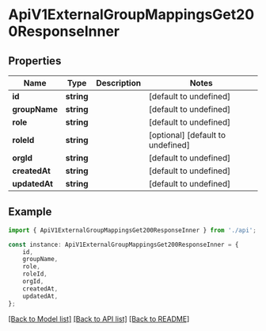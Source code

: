 # ApiV1ExternalGroupMappingsGet200ResponseInner


## Properties

Name | Type | Description | Notes
------------ | ------------- | ------------- | -------------
**id** | **string** |  | [default to undefined]
**groupName** | **string** |  | [default to undefined]
**role** | **string** |  | [default to undefined]
**roleId** | **string** |  | [optional] [default to undefined]
**orgId** | **string** |  | [default to undefined]
**createdAt** | **string** |  | [default to undefined]
**updatedAt** | **string** |  | [default to undefined]

## Example

```typescript
import { ApiV1ExternalGroupMappingsGet200ResponseInner } from './api';

const instance: ApiV1ExternalGroupMappingsGet200ResponseInner = {
    id,
    groupName,
    role,
    roleId,
    orgId,
    createdAt,
    updatedAt,
};
```

[[Back to Model list]](../README.md#documentation-for-models) [[Back to API list]](../README.md#documentation-for-api-endpoints) [[Back to README]](../README.md)
